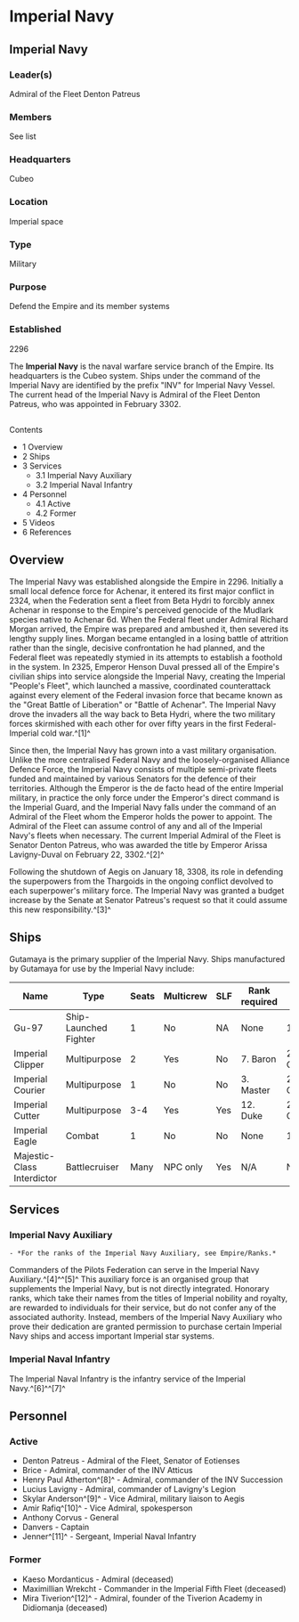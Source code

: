 # Imperial Navy
## Imperial Navy

		

### Leader(s)

Admiral of the Fleet Denton Patreus

### Members

See list

### Headquarters

Cubeo

### Location

Imperial space

### Type

Military

### Purpose

Defend the Empire and its member systems

### Established

2296

The **Imperial Navy** is the naval warfare service branch of the Empire. Its headquarters is the Cubeo system. Ships under the command of the Imperial Navy are identified by the prefix "INV" for Imperial Navy Vessel. The current head of the Imperial Navy is Admiral of the Fleet Denton Patreus, who was appointed in February 3302.

## 

Contents

- 1 Overview
- 2 Ships
- 3 Services
    - 3.1 Imperial Navy Auxiliary
    - 3.2 Imperial Naval Infantry
- 4 Personnel
    - 4.1 Active
    - 4.2 Former
- 5 Videos
- 6 References

## Overview

The Imperial Navy was established alongside the Empire in 2296. Initially a small local defence force for Achenar, it entered its first major conflict in 2324, when the Federation sent a fleet from Beta Hydri to forcibly annex Achenar in response to the Empire's perceived genocide of the Mudlark species native to Achenar 6d. When the Federal fleet under Admiral Richard Morgan arrived, the Empire was prepared and ambushed it, then severed its lengthy supply lines. Morgan became entangled in a losing battle of attrition rather than the single, decisive confrontation he had planned, and the Federal fleet was repeatedly stymied in its attempts to establish a foothold in the system. In 2325, Emperor Henson Duval pressed all of the Empire's civilian ships into service alongside the Imperial Navy, creating the Imperial "People's Fleet", which launched a massive, coordinated counterattack against every element of the Federal invasion force that became known as the "Great Battle of Liberation" or "Battle of Achenar". The Imperial Navy drove the invaders all the way back to Beta Hydri, where the two military forces skirmished with each other for over fifty years in the first Federal-Imperial cold war.^[1]^

Since then, the Imperial Navy has grown into a vast military organisation. Unlike the more centralised Federal Navy and the loosely-organised Alliance Defence Force, the Imperial Navy consists of multiple semi-private fleets funded and maintained by various Senators for the defence of their territories. Although the Emperor is the de facto head of the entire Imperial military, in practice the only force under the Emperor's direct command is the Imperial Guard, and the Imperial Navy falls under the command of an Admiral of the Fleet whom the Emperor holds the power to appoint. The Admiral of the Fleet can assume control of any and all of the Imperial Navy's fleets when necessary. The current Imperial Admiral of the Fleet is Senator Denton Patreus, who was awarded the title by Emperor Arissa Lavigny-Duval on February 22, 3302.^[2]^

Following the shutdown of Aegis on January 18, 3308, its role in defending the superpowers from the Thargoids in the ongoing conflict devolved to each superpower's military force. The Imperial Navy was granted a budget increase by the Senate at Senator Patreus's request so that it could assume this new responsibility.^[3]^

## Ships

Gutamaya is the primary supplier of the Imperial Navy. Ships manufactured by Gutamaya for use by the Imperial Navy include:

| Name | Type | Seats | Multicrew | SLF | Rank required | Cost | CollapseImage |
| --- | --- | --- | --- | --- | --- | --- | --- |
| Gu-97 | Ship-Launched Fighter | 1 | No | NA | None | 15270 CR |  |
| Imperial Clipper | Multipurpose | 2 | Yes | No | 7. Baron | 22295860 CR |  |
| Imperial Courier | Multipurpose | 1 | No | No | 3. Master | 2542931 CR |  |
| Imperial Cutter | Multipurpose | 3-4 | Yes | Yes | 12. Duke | 208969451 CR |  |
| Imperial Eagle | Combat | 1 | No | No | None | 110830 CR |  |
| Majestic-Class Interdictor | Battlecruiser | Many | NPC only | Yes | N/A | N/A |  |

## Services

### Imperial Navy Auxiliary

    - *For the ranks of the Imperial Navy Auxiliary, see Empire/Ranks.*

Commanders of the Pilots Federation can serve in the Imperial Navy Auxiliary.^[4]^^[5]^ This auxiliary force is an organised group that supplements the Imperial Navy, but is not directly integrated. Honorary ranks, which take their names from the titles of Imperial nobility and royalty, are rewarded to individuals for their service, but do not confer any of the associated authority. Instead, members of the Imperial Navy Auxiliary who prove their dedication are granted permission to purchase certain Imperial Navy ships and access important Imperial star systems.

### Imperial Naval Infantry

The Imperial Naval Infantry is the infantry service of the Imperial Navy.^[6]^^[7]^

## Personnel

### Active

- Denton Patreus - Admiral of the Fleet, Senator of Eotienses
- Brice - Admiral, commander of the INV Atticus
- Henry Paul Atherton^[8]^ - Admiral, commander of the INV Succession
- Lucius Lavigny - Admiral, commander of Lavigny's Legion
- Skylar Anderson^[9]^ - Vice Admiral, military liaison to Aegis
- Amir Rafiq^[10]^ - Vice Admiral, spokesperson
- Anthony Corvus - General
- Danvers - Captain
- Jenner^[11]^ - Sergeant, Imperial Naval Infantry

### Former

- Kaeso Mordanticus - Admiral (deceased)
- Maximillian Wrekcht - Commander in the Imperial Fifth Fleet (deceased)
- Mira Tiverion^[12]^ - Admiral, founder of the Tiverion Academy in Didiomanja (deceased)